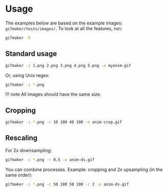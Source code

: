 # Usage

The examples below are based on the example images: `gifmaker/tests/images/`.
To look at all the features, run:

```bash
gifmaker -h
```

## Standard usage

```bash
gifmaker -i 1.png 2.png 3.png 4.png 5.png -o myanim.gif
```

Or, using Unix regex:

```bash
gifmaker -i *.png
```

!!! note
    All images should have the same size.
 
## Cropping

```bash
gifmaker -i *.png -c 10 100 40 100 -o anim-crop.gif
```

## Rescaling

For 2x downsampling:
```bash
gifmaker -i *.png -r 0.5 -o anim-ds.gif
```

You can combine processes. Example: cropping and 2x upsampling (in the same order):
```bash
gifmaker -i *.png -c 50 100 50 100 -r 2 -o anim-ds.gif
```
